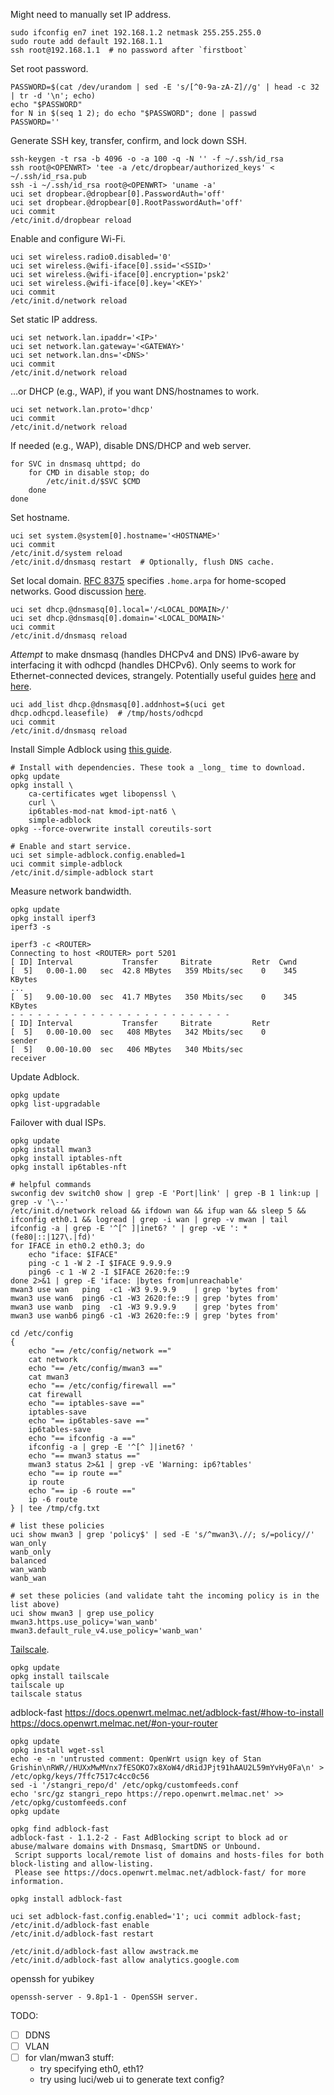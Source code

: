 Might need to manually set IP address.


```
sudo ifconfig en7 inet 192.168.1.2 netmask 255.255.255.0
sudo route add default 192.168.1.1
ssh root@192.168.1.1  # no password after `firstboot`
```

Set root password.

```
PASSWORD=$(cat /dev/urandom | sed -E 's/[^0-9a-zA-Z]//g' | head -c 32 | tr -d '\n'; echo)
echo "$PASSWORD"
for N in $(seq 1 2); do echo "$PASSWORD"; done | passwd
PASSWORD=''
```

Generate SSH key, transfer, confirm, and lock down SSH.

```
ssh-keygen -t rsa -b 4096 -o -a 100 -q -N '' -f ~/.ssh/id_rsa
ssh root@<OPENWRT> 'tee -a /etc/dropbear/authorized_keys' < ~/.ssh/id_rsa.pub
ssh -i ~/.ssh/id_rsa root@<OPENWRT> 'uname -a'
uci set dropbear.@dropbear[0].PasswordAuth='off'
uci set dropbear.@dropbear[0].RootPasswordAuth='off'
uci commit
/etc/init.d/dropbear reload
```

Enable and configure Wi-Fi.

```
uci set wireless.radio0.disabled='0'
uci set wireless.@wifi-iface[0].ssid='<SSID>'
uci set wireless.@wifi-iface[0].encryption='psk2'
uci set wireless.@wifi-iface[0].key='<KEY>'
uci commit
/etc/init.d/network reload
```

Set static IP address.

```
uci set network.lan.ipaddr='<IP>'
uci set network.lan.gateway='<GATEWAY>'
uci set network.lan.dns='<DNS>'
uci commit
/etc/init.d/network reload
```

…or DHCP (e.g., WAP), if you want DNS/hostnames to work.

```
uci set network.lan.proto='dhcp'
uci commit
/etc/init.d/network reload
```

If needed (e.g., WAP), disable DNS/DHCP and web server.

```
for SVC in dnsmasq uhttpd; do
    for CMD in disable stop; do
        /etc/init.d/$SVC $CMD
    done
done
```

Set hostname.

```
uci set system.@system[0].hostname='<HOSTNAME>'
uci commit
/etc/init.d/system reload
/etc/init.d/dnsmasq restart  # Optionally, flush DNS cache.
```

Set local domain. [RFC 8375](https://tools.ietf.org/html/rfc8375) specifies `.home.arpa` for home-scoped networks. Good discussion [here](https://unix.stackexchange.com/a/92517).

```
uci set dhcp.@dnsmasq[0].local='/<LOCAL_DOMAIN>/'
uci set dhcp.@dnsmasq[0].domain='<LOCAL_DOMAIN>'
uci commit
/etc/init.d/dnsmasq reload
```

_Attempt_ to make dnsmasq (handles DHCPv4 and DNS) IPv6-aware by interfacing it with odhcpd (handles DHCPv6). Only seems to work for Ethernet-connected devices, strangely. Potentially useful guides [here](https://superuser.com/a/1248857) and [here](https://openwrt.org/docs/guide-user/network/ipv6/ipv6.dns).

```
uci add_list dhcp.@dnsmasq[0].addnhost=$(uci get dhcp.odhcpd.leasefile)  # /tmp/hosts/odhcpd
uci commit
/etc/init.d/dnsmasq reload
```

Install Simple Adblock using [this guide](https://github.com/openwrt/packages/blob/master/net/simple-adblock/files/README.md).

```
# Install with dependencies. These took a _long_ time to download.
opkg update
opkg install \
    ca-certificates wget libopenssl \
    curl \
    ip6tables-mod-nat kmod-ipt-nat6 \
    simple-adblock
opkg --force-overwrite install coreutils-sort

# Enable and start service.
uci set simple-adblock.config.enabled=1
uci commit simple-adblock
/etc/init.d/simple-adblock start
```

Measure network bandwidth.

```
opkg update
opkg install iperf3
iperf3 -s

iperf3 -c <ROUTER>
Connecting to host <ROUTER> port 5201
[ ID] Interval           Transfer     Bitrate         Retr  Cwnd
[  5]   0.00-1.00   sec  42.8 MBytes   359 Mbits/sec    0    345 KBytes
...
[  5]   9.00-10.00  sec  41.7 MBytes   350 Mbits/sec    0    345 KBytes
- - - - - - - - - - - - - - - - - - - - - - - - -
[ ID] Interval           Transfer     Bitrate         Retr
[  5]   0.00-10.00  sec   408 MBytes   342 Mbits/sec    0             sender
[  5]   0.00-10.00  sec   406 MBytes   340 Mbits/sec                  receiver
```

Update Adblock.

```
opkg update
opkg list-upgradable
```

Failover with dual ISPs.

```
opkg update
opkg install mwan3
opkg install iptables-nft
opkg install ip6tables-nft

# helpful commands
swconfig dev switch0 show | grep -E 'Port|link' | grep -B 1 link:up | grep -v '\--'
/etc/init.d/network reload && ifdown wan && ifup wan && sleep 5 && ifconfig eth0.1 && logread | grep -i wan | grep -v mwan | tail
ifconfig -a | grep -E '^[^ ]|inet6? ' | grep -vE ': *(fe80|::|127\.|fd)'
for IFACE in eth0.2 eth0.3; do
    echo "iface: $IFACE"
    ping -c 1 -W 2 -I $IFACE 9.9.9.9
    ping6 -c 1 -W 2 -I $IFACE 2620:fe::9
done 2>&1 | grep -E 'iface: |bytes from|unreachable'
mwan3 use wan   ping  -c1 -W3 9.9.9.9    | grep 'bytes from'
mwan3 use wan6  ping6 -c1 -W3 2620:fe::9 | grep 'bytes from'
mwan3 use wanb  ping  -c1 -W3 9.9.9.9    | grep 'bytes from'
mwan3 use wanb6 ping6 -c1 -W3 2620:fe::9 | grep 'bytes from'

cd /etc/config
{
    echo "== /etc/config/network =="
    cat network
    echo "== /etc/config/mwan3 =="
    cat mwan3
    echo "== /etc/config/firewall =="
    cat firewall
    echo "== iptables-save =="
    iptables-save
    echo "== ip6tables-save =="
    ip6tables-save
    echo "== ifconfig -a =="
    ifconfig -a | grep -E '^[^ ]|inet6? '
    echo "== mwan3 status =="
    mwan3 status 2>&1 | grep -vE 'Warning: ip6?tables'
    echo "== ip route =="
    ip route
    echo "== ip -6 route =="
    ip -6 route
} | tee /tmp/cfg.txt

# list these policies
uci show mwan3 | grep 'policy$' | sed -E 's/^mwan3\.//; s/=policy//'
wan_only
wanb_only
balanced
wan_wanb
wanb_wan

# set these policies (and validate taht the incoming policy is in the list above)
uci show mwan3 | grep use_policy
mwan3.https.use_policy='wan_wanb'
mwan3.default_rule_v4.use_policy='wanb_wan'
```

[Tailscale](https://openwrt.org/docs/guide-user/services/vpn/tailscale/start).

```
opkg update
opkg install tailscale
tailscale up
tailscale status
```

adblock-fast
https://docs.openwrt.melmac.net/adblock-fast/#how-to-install
https://docs.openwrt.melmac.net/#on-your-router

```
opkg update
opkg install wget-ssl
echo -e -n 'untrusted comment: OpenWrt usign key of Stan Grishin\nRWR//HUXxMwMVnx7fESOKO7x8XoW4/dRidJPjt91hAAU2L59mYvHy0Fa\n' > /etc/opkg/keys/7ffc7517c4cc0c56
sed -i '/stangri_repo/d' /etc/opkg/customfeeds.conf
echo 'src/gz stangri_repo https://repo.openwrt.melmac.net' >> /etc/opkg/customfeeds.conf
opkg update

opkg find adblock-fast
adblock-fast - 1.1.2-2 - Fast AdBlocking script to block ad or abuse/malware domains with Dnsmasq, SmartDNS or Unbound.
 Script supports local/remote list of domains and hosts-files for both block-listing and allow-listing.
 Please see https://docs.openwrt.melmac.net/adblock-fast/ for more information.

opkg install adblock-fast

uci set adblock-fast.config.enabled='1'; uci commit adblock-fast;
/etc/init.d/adblock-fast enable
/etc/init.d/adblock-fast restart

/etc/init.d/adblock-fast allow awstrack.me
/etc/init.d/adblock-fast allow analytics.google.com
```

openssh for yubikey

```
openssh-server - 9.8p1-1 - OpenSSH server.
```


TODO:
- [ ] DDNS
- [ ] VLAN
- [ ] for vlan/mwan3 stuff:
  - try specifying eth0, eth1?
  - try using luci/web ui to generate text config?
